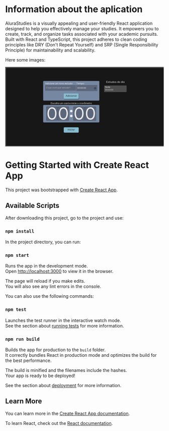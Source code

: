 # Information about the aplication

AluraStudies is a visually appealing and user-friendly React application designed to help you effectively manage your studies. It empowers you to create, track, and organize tasks associated with your academic pursuits. Built with React and TypeScript, this project adheres to clean coding principles like DRY (Don't Repeat Yourself) and SRP (Single Responsibility Principle) for maintainability and scalability.

Here some images:

![Main Page](./public/image.png)


# Getting Started with Create React App

This project was bootstrapped with [Create React App](https://github.com/facebook/create-react-app).

## Available Scripts

After downloading this project, go to the project and use:

### `npm install`

In the project directory, you can run:

### `npm start`

Runs the app in the development mode.\
Open [http://localhost:3000](http://localhost:3000) to view it in the browser.

The page will reload if you make edits.\
You will also see any lint errors in the console.


You can also use the following commands:

### `npm test`

Launches the test runner in the interactive watch mode.\
See the section about [running tests](https://facebook.github.io/create-react-app/docs/running-tests) for more information.

### `npm run build`

Builds the app for production to the `build` folder.\
It correctly bundles React in production mode and optimizes the build for the best performance.

The build is minified and the filenames include the hashes.\
Your app is ready to be deployed!

See the section about [deployment](https://facebook.github.io/create-react-app/docs/deployment) for more information.

## Learn More

You can learn more in the [Create React App documentation](https://facebook.github.io/create-react-app/docs/getting-started).

To learn React, check out the [React documentation](https://reactjs.org/).
